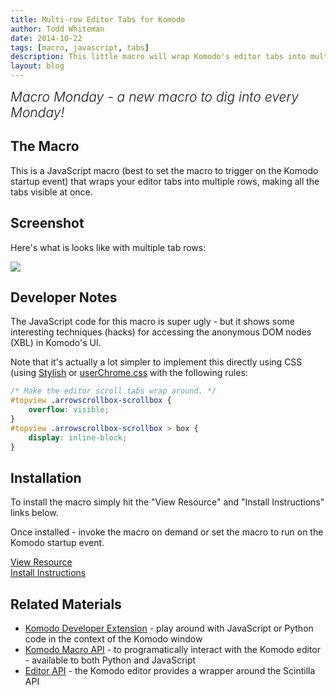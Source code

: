 ```yaml
---
title: Multi-row Editor Tabs for Komodo
author: Todd Whiteman
date: 2014-10-22
tags: [macro, javascript, tabs]
description: This little macro will wrap Komodo's editor tabs into multiple rows of tabs when there is not enough space to display all of them.
layout: blog
---
```


<div class="centered">
<h2 style="font-weight: 300; margin: 10px 0 25px 0"><em>Macro Monday - a new macro to dig into every Monday!</em></h2>
</div>

## The Macro

This is a JavaScript macro (best to set the macro to trigger on the Komodo
startup event) that wraps your editor tabs into multiple rows, making all the
tabs visible at once.

## Screenshot

Here's what is looks like with multiple tab rows:

<img src="/images/blog/2014-10/multi-row-editor-tabs.png" style="vertical-align: middle">

## Developer Notes

The JavaScript code for this macro is super ugly - but it shows some interesting
techniques (hacks) for accessing the anonymous DOM nodes (XBL) in Komodo's UI.

Note that it's actually a lot simpler to implement this directly using CSS
(using [Stylish][] or [userChrome.css][] with the following rules:

```CSS
/* Make the editor scroll tabs wrap around. */
#topview .arrowscrollbox-scrollbox {
	overflow: visible;
}
#topview .arrowscrollbox-scrollbox > box {
	display: inline-block;
}
```

## Installation

To install the macro simply hit the "View Resource" and "Install Instructions"
links below.

Once installed - invoke the macro on demand or set the macro to run on the
Komodo startup event.

<div class="centered">
    <div class="spacer"></div>
    <a href="http://komodoide.com/resources/macros/toddw-as--editor-tabs-multiple-rows/" class="button big primary">
        <i class="icon icon-eye"></i>
        View Resource
    </a>
    <div class="spacer-half"></div>
    <span>
        <i class="icon icon-question"></i>
        <a href="http://komodoide.com/resources/install-instructions/#pane-macro" target="_blank">Install Instructions</a>
    </span>
</div>

## Related Materials

* [Komodo Developer Extension][] - play around with JavaScript or Python code in
  the context of the Komodo window
* [Komodo Macro API][] - to programatically interact with the Komodo editor -
  available to both Python and JavaScript
* [Editor API][] - the Komodo editor provides a wrapper around the Scintilla API


[Stylish]: http://komodoide.com/resources/addons/jasonbarnabe--stylish/
[userChrome.css]: http://community.activestate.com/faq/customizing-the-komodo-ui
[Komodo Developer Extension]: /framed/?http://community.activestate.com/node/1824
[Komodo Macro API]: /framed/?http://docs.activestate.com/komodo/8.5/macroapi.html
[Editor API]: http://www.scintilla.org/ScintillaDoc.html
